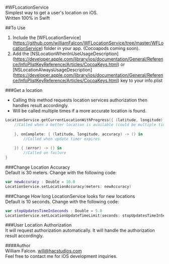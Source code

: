 #WFLocationService    
Simplest way to get a user's location on iOS.   
Written 100% in Swift   

##To Use
1. Include the [WFLocationService] (https://github.com/williamFalcon/WFLocationService/tree/master/WFLocationService) folder in your app. (Cocoapods coming soon).      
2. Add the [NSLocationWhenInUseUsageDescription] (https://developer.apple.com/library/ios/documentation/General/Reference/InfoPlistKeyReference/Articles/CocoaKeys.html) or [NSLocationAlwaysUsageDescription] (https://developer.apple.com/library/ios/documentation/General/Reference/InfoPlistKeyReference/Articles/CocoaKeys.html) key to your info.plist   

###Get a location    
- Calling this method requests location services authorization then handles result accordingly.    
- Will be called multiple times if a more accurate location is found.   
````swift
LocationService.getCurrentLocationWithProgress({ (latitude, longitude) -> () in
    //Called when a better location is available (could be multiple times)
    
    }, onComplete: { (latitude, longitude, accuracy) -> () in
        //Called when update timer expires
        
    }) { (error) -> () in
        //Called on failure
}
````    

###Change Location Accuracy  
Default is 30 meters. Change with the following code:   
````swift
var newAccuracy : Double = 10.0
LocationService.setLocationAccuracy(meters: newAccuracy)
````  
    
###Change How long LocationService looks for new locations  
Default is 10 seconds. Change with the following code:   
````swift
var stopUpdatesTimeInSeconds : Double = 5.0
LocationService.setLocationUpdateTimeLimit(seconds: stopUpdatesTimeInSeconds)
```` 
###User Location Authorization    
It will request authorization automatically. It will handle the authorization result accordingly.        

####Author    
William Falcon. will@hacstudios.com    
Feel free to contact me for iOS development inquiries.    

